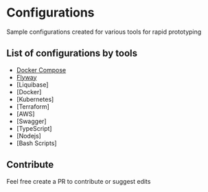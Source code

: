 # Configurations

Sample configurations created for various tools for rapid prototyping

## List of configurations by tools

- [Docker Compose](./docker-compose)
- [Flyway](./migrations-flyway)
- [Liquibase]
- [Docker]
- [Kubernetes]
- [Terraform]
- [AWS]
- [Swagger]
- [TypeScript]
- [Nodejs]
- [Bash Scripts]

## Contribute

Feel free create a PR to contribute or suggest edits
